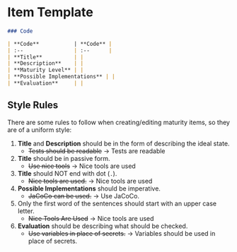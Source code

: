 # Item Template
```markdown
### Code

| **Code**           | **Code** |
| :--                | :--      |
| **Title**          | |
| **Description**    | |
| **Maturity Level** | |
| **Possible Implementations** | |
| **Evaluation**     | |
```

## Style Rules
There are some rules to follow when creating/editing maturity items, so they are of a uniform style:  

1. **Title** and **Description** should be in the form of describing the ideal state.
    - ~~Tests should be readable~~ &rarr; Tests are readable
1. **Title** should be in passive form.
    - ~~Use nice tools~~ &rarr; Nice tools are used
1. **Title** should NOT end with dot (`.`).
    - ~~Nice tools are used.~~ &rarr; Nice tools are used
1. **Possible Implementations** should be imperative.
    - ~~JaCoCo can be used.~~ &rarr; Use JaCoCo.
1. Only the first word of the sentences should start with an upper case letter.
    - ~~Nice Tools Are Used~~ &rarr; Nice tools are used
1. **Evaluation** should be describing what should be checked.
    - ~~Use variables in place of secrets.~~ &rarr; Variables should be used in place of secrets.
